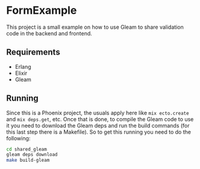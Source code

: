 # FormExample

This project is a small example on how to use Gleam to share validation code in the backend and frontend.

## Requirements

- Erlang
- Elixir
- Gleam

## Running

Since this is a Phoenix project, the usuals apply here like `mix ecto.create` and `mix deps.get`, etc. Once that is done, to compile the Gleam code to use it you need to download the Gleam deps and run the build commands (for this last step there is a Makefile). So to get this running you need to do the following:

```sh
cd shared_gleam
gleam deps download
make build-gleam
```
